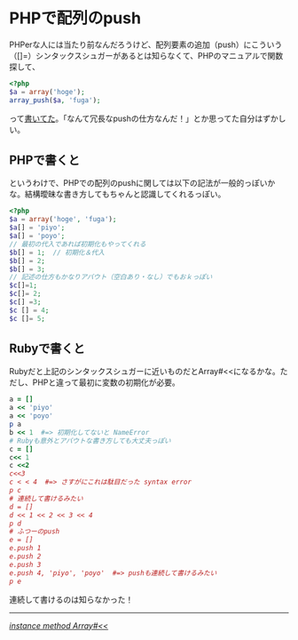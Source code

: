 # PHPで配列のpush

PHPerな人には当たり前なんだろうけど、配列要素の追加（push）にこういう（[]=）シンタックスシュガーがあるとは知らなくて、PHPのマニュアルで関数探して、

~~~ php
<?php
$a = array('hoge');
array_push($a, 'fuga');
~~~

って[書いてた](/2010/12/27/php-array)。「なんて冗長なpushの仕方なんだ！」とか思ってた自分はずかしい。

<!-- READMORE -->

## PHPで書くと

というわけで、PHPでの配列のpushに関しては以下の記法が一般的っぽいかな。結構曖昧な書き方してもちゃんと認識してくれるっぽい。

~~~ php
<?php
$a = array('hoge', 'fuga');
$a[] = 'piyo';
$a[] = 'poyo';
// 最初の代入であれば初期化もやってくれる
$b[] = 1;  // 初期化＆代入
$b[] = 2;
$b[] = 3;
// 記述の仕方もかなりアバウト（空白あり・なし）でもおｋっぽい
$c[]=1;
$c[]= 2;
$c[] =3;
$c [] = 4;
$c []= 5;
~~~



## Rubyで書くと

Rubyだと上記のシンタックスシュガーに近いものだとArray#<<になるかな。ただし、PHPと違って最初に変数の初期化が必要。

~~~ ruby
a = []
a << 'piyo'
a << 'poyo'
p a
b << 1  #=> 初期化してないと NameError
# Rubyも意外とアバウトな書き方しても大丈夫っぽい
c = []
c<< 1
c <<2
c<<3
c < < 4  #=> さすがにこれは駄目だった syntax error
p c
# 連続して書けるみたい
d = []
d << 1 << 2 << 3 << 4
p d
# ふつーのpush
e = []
e.push 1
e.push 2
e.push 3
e.push 4, 'piyo', 'poyo'  #=> pushも連続して書けるみたい
p e
~~~

連続して書けるのは知らなかった！

* * *

<cite>[instance method Array#&lt;&lt;](http://rurema.clear-code.com/1.8.7/method/Array/i/=3c=3c.html)</cite>
